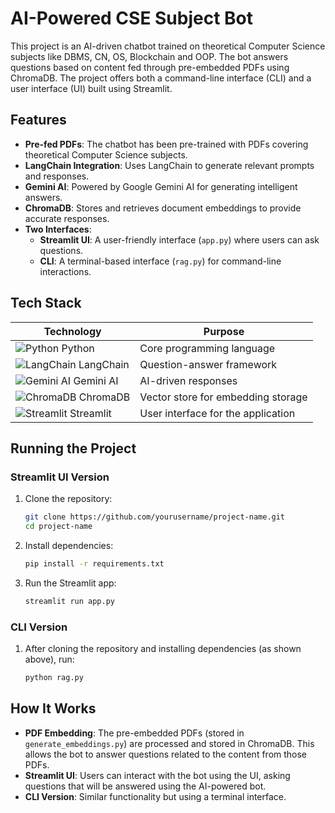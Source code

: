 # AI-Powered CSE Subject Bot

This project is an AI-driven chatbot trained on theoretical Computer Science subjects like DBMS, CN, OS, Blockchain and OOP. The bot answers questions based on content fed through pre-embedded PDFs using ChromaDB. The project offers both a command-line interface (CLI) and a user interface (UI) built using Streamlit.

## Features
- **Pre-fed PDFs**: The chatbot has been pre-trained with PDFs covering theoretical Computer Science subjects.
- **LangChain Integration**: Uses LangChain to generate relevant prompts and responses.
- **Gemini AI**: Powered by Google Gemini AI for generating intelligent answers.
- **ChromaDB**: Stores and retrieves document embeddings to provide accurate responses.
- **Two Interfaces**:
  - **Streamlit UI**: A user-friendly interface (`app.py`) where users can ask questions.
  - **CLI**: A terminal-based interface (`rag.py`) for command-line interactions.

## Tech Stack

| Technology  | Purpose  |
|-------------|----------|
| ![Python](https://www.vectorlogo.zone/logos/python/python-icon.svg) Python | Core programming language |
| ![LangChain](https://raw.githubusercontent.com/langchain/langchain/0f455156d4c83c37d7d4b0a8917da8a02db71567/docs/_static/langchain-thin.svg) LangChain  | Question-answer framework |
| ![Gemini AI](https://upload.wikimedia.org/wikipedia/commons/thumb/8/85/Google_G_icon.svg/512px-Google_G_icon.svg.png) Gemini AI  | AI-driven responses |
| ![ChromaDB](https://chromadb.org/static/chromadb-mark-blue-500px.png) ChromaDB | Vector store for embedding storage |
| ![Streamlit](https://streamlit.io/images/brand/streamlit-logo-primary-colormark-darktext.svg) Streamlit | User interface for the application |

## Running the Project

### Streamlit UI Version
1. Clone the repository:
   ```bash
   git clone https://github.com/yourusername/project-name.git
   cd project-name
   ```
2. Install dependencies:
   ```bash
   pip install -r requirements.txt
   ```
3. Run the Streamlit app:
   ```bash
   streamlit run app.py
   ```

### CLI Version
1. After cloning the repository and installing dependencies (as shown above), run:
   ```bash
   python rag.py
   ```

## How It Works
- **PDF Embedding**: The pre-embedded PDFs (stored in `generate_embeddings.py`) are processed and stored in ChromaDB. This allows the bot to answer questions related to the content from those PDFs.
- **Streamlit UI**: Users can interact with the bot using the UI, asking questions that will be answered using the AI-powered bot.
- **CLI Version**: Similar functionality but using a terminal interface.
